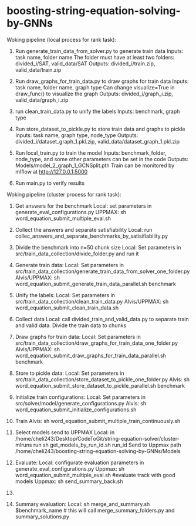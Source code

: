 # boosting-string-equation-solving-by-GNNs 

Woking pipeline (local process for rank task):

1. Run generate_train_data_from_solver.py to generate train data
Inputs: task name, folder name 
The folder must have at least two folders: divided_i/SAT, valid_data/SAT
Outputs: divided_i/train.zip, valid_data/train.zip

2. Run draw_graphs_for_train_data.py to draw graphs for train data
Inputs: task name, folder name, graph type
Can change visualize=True in draw_func() to visualize the graph
Outputs: divided_i/graph_i.zip, valid_data/graph_i.zip

3. run clean_train_data.py to unify the labels
Inputs: benchmark, graph type

4. Run store_dataset_to_pickle.py to store train data and graphs to pickle
Inputs: task name, graph type, node_type
Outputs: divided_i/dataset_graph_1.pkl.zip, valid_data/dataset_graph_1.pkl.zip

5. Run local_train.py to train the model
Inputs: benchmark_folder, node_type, and some other parameters can be set in the code
Outputs: Models/model_2_graph_1_GCNSplit.pth
Train can be monitored by mlflow at http://127.0.0.1:5000

6. Run main.py to verify results


Woking pipeline (cluster process for rank task):
1. Get answers for the benchmark
Local: set parameters in generate_eval_configurations.py
UPPMAX: sh word_equation_submit_multiple_eval.sh

2. Collect the answers and separate satisfiability
Local: run collec_answers_and_separate_benchmarks_by_satisifiability.py

3. Divide the benchmark into n=50 chunk size
Local: Set parameters in src/train_data_collection/divide_folder.py and run it

4. Generate train data:
Local: Set parameters in src/train_data_collection/generate_train_data_from_solver_one_folder.py
Alvis/UPPMAX: sh word_equation_submit_generate_train_data_parallel.sh benchmark


5. Unify the labels:
Local: Set parameters in src/train_data_collection/clean_train_data.py
Alvis/UPPMAX: sh word_equation_submit_clean_train_data.sh

6. Collect data
Local: call divided_train_and_valid_data.py to separate train and valid data. Divide the train data to chunks


7. Draw graphs for train data:
Local: Set parameters in src/train_data_collection/draw_graphs_for_train_data_one_folder.py
Alvis/UPPMAX: sh word_equation_submit_draw_graphs_for_train_data_parallel.sh benchmark


8. Store to pickle data:
Local: Set parameters in src/train_data_collection/store_dataset_to_pickle_one_folder.py
Alvis: sh word_equation_submit_store_dataset_to_pickle_parallel.sh benchmark

9. Initialize train configurations:
Local: Set parameters in src/solver/model/generate_configurations.py
Alvis: sh word_equation_submit_initialize_configurations.sh

10. Train
Alvis: sh word_equation_submit_multiple_train_continuously.sh

11. Select models send to UPPMAX
Local: in /home/cheli243/Desktop/CodeToGit/string-equation-solver/cluster-mlruns run sh get_models_by_run_id.sh run_id
Send to Uppmax path /home/cheli243/boosting-string-equation-solving-by-GNNs/Models


12. Evaluate:
Local: configurate evaluation parameters in generate_eval_configurations.py
Uppmax: sh word_equation_submit_multiple_eval.sh #evaluate track with good models
Uppmax: sh send_summary_back.sh
13. 
13. Summary evaluation:
Local: sh merge_and_summary.sh $benchmark_name # this will call merge_summary_folders.py and summary_solutions.py





